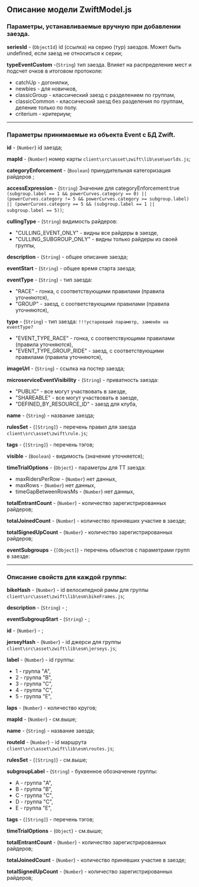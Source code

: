 ## Описание модели ZwiftModel.js

### Параметры, устанавливаемые вручную при добавлении заезда.

**seriesId** - (`ObjectId`) id (ссылка) на серию (тур) заездов. Может быть undefined, если заезд
не относиться к серии;

**typeEventCustom** -(`String`) тип заезда. Влияет на распределение мест и подсчет очков в
итоговом протоколе:

- catchUp - догонялки,
- newbies - для новичков,
- classicGroup - классический заезд с разделением по группам,
- classicCommon - классический заезд без разделения по группам, деление только по полу.
- сriterium - критериум;

---

### Параметры принимаемые из объекта Event с БД Zwift.

**id** - (`Number`) id заезда;

**mapId** - (`Number`) номер карты `client\src\asset\zwift\lib\esm\worlds.js`;

**categoryEnforcement** - (`Boolean`) принудительная категоризация райдеров ;

**accessExpression** - (`String`) Значение для categoryEnforcement:true
`(subgroup.label == 1 && powerCurves.category == 0) || (powerCurves.category != 5 && powerCurves.category >= subgroup.label) || (powerCurves.category == 5 && (subgroup.label == 1 || subgroup.label == 5))`;

**cullingType** - (`String`) видимость райдеров:

- "CULLING_EVENT_ONLY" - видны все райдеры в заезде,
- "CULLING_SUBGROUP_ONLY" - видны только райдеры из своей группы,

**description** - (`String`) - общее описание заезда;

**eventStart** - (`String`) - общее время старта заезда;

**eventType** - (`String`) - тип заезда:

- "RACE" - гонка, с соответствующими правилами (правила уточняются),
- "GROUP" - заезд, с соответствующими правилами (правила уточняются),

**type** - (`String`) - тип заезда: `!!!устаревший параметр, заменён на eventType? `

- "EVENT_TYPE_RACE" - гонка, с соответствующими правилами (правила уточняются),
- "EVENT_TYPE_GROUP_RIDE" - заезд, с соответствующими правилами (правила уточняются),

**imageUrl** - (`String`) - ссылка на постер заезда;

**microserviceEventVisibility** - (`String`) - приватность заезда:

- "PUBLIC" - все могут участвовать в заезде,
- "SHAREABLE" - все могут участвовать в заезде,
- "DEFINED_BY_RESOURCE_ID" - заезд для клуба,

**name** - (`String`) - название заезда;

**rulesSet** - (`[String]`) - перечень правил для заезда `client\src\asset\zwift\rule.js`;

**tags** - (`[String]`) - перечень тэгов;

**visible** - (`Boolean`) - видимость (значение уточняется);

**timeTrialOptions** - (`Object`) - параметры для ТТ заезда:

- maxRidersPerRow - (`Number`) нет данных,
- maxRows - (`Number`) нет данных,
- timeGapBetweenRowsMs - (`Number`) нет данных,

**totalEntrantCount** - (`Number`) - количество зарегистрированных райдеров;

**totalJoinedCount** - (`Number`) - количество принявших участие в заезде;

**totalSignedUpCount** - (`Number`) - количество зарегистрированных райдеров;

**eventSubgroups** - (`[Object]`) - перечень объектов с параметрами групп в заезде:

---

### Описание свойств для каждой группы:

**bikeHash** - (`Number`) - id велосипедной рамы для группы
`client\src\asset\zwift\lib\esm\bikeFrames.js`;

**description** - (`String`) - ;

**eventSubgroupStart** - (`String`) - ;

**id** - (`Number`) - ;

**jerseyHash** - (`Number`) - id джерси для группы `client\src\asset\zwift\lib\esm\jerseys.js`;

**label** - (`Number`) - id группы:

- 1 - группа "A",
- 2 - группа "B",
- 3 - группа "C",
- 4 - группа "C",
- 5 - группа "E",

**laps** - (`Number`) - количество кругов;

**mapId** - (`Number`) - см.выше;

**name** - (`String`) - название заезда;

**routeId** - (`Number`) - id маршрута `client\src\asset\zwift\lib\esm\routes.js`;

**rulesSet** - (`[String]`) - см.выше;

**subgroupLabel** - (`String`) - буквенное обозначение группы:

- A - группа "A",
- B - группа "B",
- C - группа "C",
- D - группа "C",
- E - группа "E",

**tags** - (`[String]`) - перечень тэгов;

**timeTrialOptions** - (`Object`) - см.выше;

**totalEntrantCount** - (`Number`) - количество зарегистрированных райдеров;

**totalJoinedCount** - (`Number`) - количество принявших участие в заезде;

**totalSignedUpCount** - (`Number`) - количество зарегистрированных райдеров;
